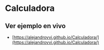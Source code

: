 # Calculadora

## Ver ejemplo en vivo
- [https://alejandrovvi.github.io/Calculadora/](https://alejandrovvi.github.io/Calculadora/)
